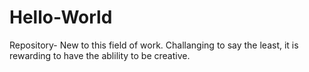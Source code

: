 # Hello-World
Repository-
New to this field of work. Challanging to say the least, it is rewarding to have the ablility to be creative. 
